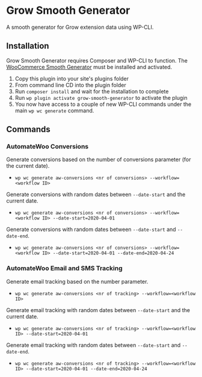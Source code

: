 # Grow Smooth Generator
A smooth generator for Grow extension data using WP-CLI.

## Installation
Grow Smooth Generator requires Composer and WP-CLI to function. The [WooCommerce Smooth Generator](https://github.com/woocommerce/wc-smooth-generator#readme) must be installed and activated.

1. Copy this plugin into your site's plugins folder
2. From command line CD into the plugin folder
3. Run `composer install` and wait for the installation to complete
4. Run `wp plugin activate grow-smooth-generator` to activate the plugin
5. You now have access to a couple of new WP-CLI commands under the main `wp wc generate` command.

## Commands

### AutomateWoo Conversions

Generate conversions based on the number of conversions parameter (for the current date).
- `wp wc generate aw-conversions <nr of conversions> --workflow=<workflow ID>`

Generate conversions with random dates between `--date-start` and the current date.
- `wp wc generate aw-conversions <nr of conversions> --workflow=<workflow ID> --date-start=2020-04-01`

Generate conversions with random dates between `--date-start` and `--date-end`.
- `wp wc generate aw-conversions <nr of conversions> --workflow=<workflow ID> --date-start=2020-04-01 --date-end=2020-04-24`

### AutomateWoo Email and SMS Tracking

Generate email tracking based on the number parameter.
- `wp wc generate aw-conversions <nr of tracking> --workflow=<workflow ID>`

Generate email tracking with random dates between `--date-start` and the current date.
- `wp wc generate aw-conversions <nr of tracking> --workflow=<workflow ID> --date-start=2020-04-01`

Generate email tracking with random dates between `--date-start` and `--date-end`.
- `wp wc generate aw-conversions <nr of tracking> --workflow=<workflow ID> --date-start=2020-04-01 --date-end=2020-04-24`
